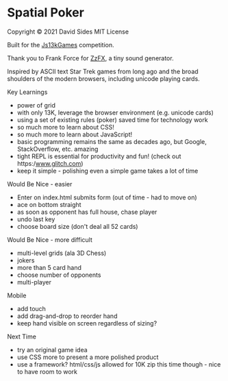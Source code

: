 # Spatial Poker

Copyright © 2021 David Sides
MIT License

Built for the [Js13kGames](https://js13kgames.com) competition.

Thank you to Frank Force for [ZzFX](https://killedbyapixel.github.io/ZzFX/), a tiny sound generator.

Inspired by ASCII text Star Trek games from long ago and the broad shoulders of the modern browsers, including unicode playing cards.

Key Learnings
- power of grid
- with only 13K, leverage the browser environment (e.g. unicode cards)
- using a set of existing rules (poker) saved time for technology work
- so much more to learn about CSS!
- so much more to learn about JavaScript!
- basic programming remains the same as decades ago, but Google, StackOverflow, etc. amazing
- tight REPL is essential for productivity and fun! (check out https:/www.glitch.com)
- keep it simple - polishing even a simple game takes a lot of time

Would Be Nice - easier
- Enter on index.html submits form (out of time - had to move on)
- ace on bottom straight
- as soon as opponent has full house, chase player
- undo last key
- choose board size (don't deal all 52 cards)

Would Be Nice - more difficult
- multi-level grids (ala 3D Chess)
- jokers
- more than 5 card hand
- choose number of opponents
- multi-player

Mobile
- add touch
- add drag-and-drop to reorder hand
- keep hand visible on screen regardless of sizing?

Next Time
- try an original game idea
- use CSS more to present a more polished product
- use a framework? html/css/js allowed for 10K zip this time though - nice to have room to work